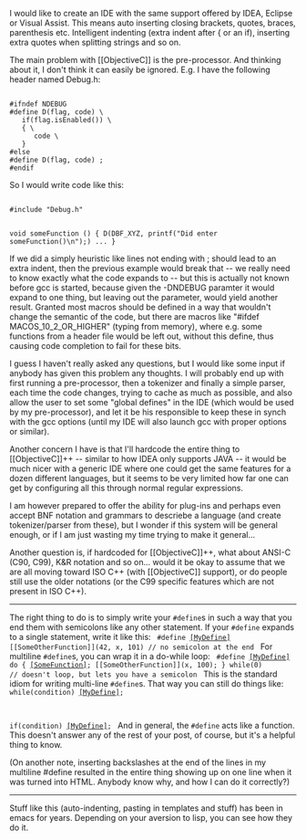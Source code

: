 I would like to create an IDE with the same support offered by IDEA, Eclipse or Visual Assist. This means auto inserting closing brackets, quotes, braces, parenthesis etc. Intelligent indenting (extra indent after { or an if), inserting extra quotes when splitting strings and so on.

The main problem with [[ObjectiveC]] is the pre-processor. And thinking about it, I don't think it can easily be ignored. E.g. I have the following header named Debug.h:

<code>
#ifndef NDEBUG
#define D(flag, code) \ 
   if(flag.isEnabled()) \ 
   { \ 
      code \ 
   }
#else
#define D(flag, code) ;
#endif
</code>

So I would write code like this:

<code>
#include "Debug.h"

void someFunction ()
{
   D(DBF_XYZ, printf("Did enter someFunction()\n");)
   ...
}
</code>

If we did a simply heuristic like lines not ending with ; should lead to an extra indent, then the previous example would break that -- we really need to know exactly what the code expands to -- but this is actually not known before gcc is started, because given the -DNDEBUG paramter it would expand to one thing, but leaving out the parameter, would yield another result. Granted most macros should be defined in a way that wouldn't change the semantic of the code, but there are macros like "#ifdef MACOS_10_2_OR_HIGHER" (typing from memory), where e.g. some functions from a header file would be left out, without this define, thus causing code completion to fail for these bits.

I guess I haven't really asked any questions, but I would like some input if anybody has given this problem any thoughts. I will probably end up with first running a pre-processor, then a tokenizer and finally a simple parser, each time the code changes, trying to cache as much as possible, and also allow the user to set some "global defines" in the IDE (which would be used by my pre-processor), and let it be his responsible to keep these in synch with the gcc options (until my IDE will also launch gcc with proper options or similar).

Another concern I have is that I'll hardcode the entire thing to [[ObjectiveC]]++ -- similar to how IDEA only supports JAVA -- it would be much nicer with a generic IDE where one could get the same features for a dozen different languages, but it seems to be very limited how far one can get by configuring all this through normal regular expressions.

I am however prepared to offer the ability for plug-ins and perhaps even accept BNF notation and grammars to descriebe a language (and create tokenizer/parser from these), but I wonder if this system will be general enough, or if I am just wasting my time trying to make it general...

Another question is, if hardcoded for [[ObjectiveC]]++, what about ANSI-C (C90, C99), K&R notation and so on... would it be okay to assume that we are all moving toward ISO C++ (with [[ObjectiveC]] support), or do people still use the older notations (or the C99 specific features which are not present in ISO C++).

----

The right thing to do is to simply write your <code>#define</code>s in such a way that you end them with semicolons like any other statement. If your <code>#define</code> expands to a single statement, write it like this:
<code>
#define [[MyDefine]](x) [[SomeOtherFunction]](42, x, 101) // no semicolon at the end
</code>
For multiline <code>#define</code>s, you can wrap it in a do-while loop:
<code>
#define [[MyDefine]](x)
do {
   [[SomeFunction]](x);
   [[SomeOtherFunction]](x, 100);
} while(0) // doesn't loop, but lets you have a semicolon
</code>
This is the standard idiom for writing multi-line <code>#define</code>s. That way you can still do things like:
<code>
while(condition)
   [[MyDefine]](3);

if(condition)
   [[MyDefine]](4);
</code>
And in general, the <code>#define</code> acts like a function. This doesn't answer any of the rest of your post, of course, but it's a helpful thing to know.

(On another note, inserting backslashes at the end of the lines in my multiline #define resulted in the entire thing showing up on one line when it was turned into HTML. Anybody know why, and how I can do it correctly?)

----

Stuff like this (auto-indenting, pasting in templates and stuff) has been in emacs for years.  Depending on your aversion to lisp, you can see how they do it.